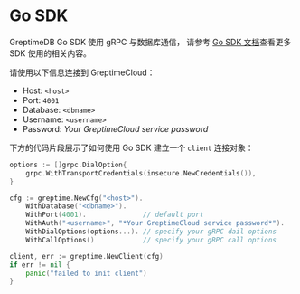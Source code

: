 # Go SDK

GreptimeDB Go SDK 使用 gRPC 与数据库通信，
请参考 [Go SDK 文档](https://docs.greptime.com/user-guide/clients/sdk-libraries/go)查看更多 SDK 使用的相关内容。

请使用以下信息连接到 GreptimeCloud：

- Host: `<host>`
- Port: `4001`
- Database: `<dbname>`
- Username: `<username>`
- Password: *Your GreptimeCloud service password*

下方的代码片段展示了如何使用 Go SDK 建立一个 `client` 连接对象：

```go
options := []grpc.DialOption{
    grpc.WithTransportCredentials(insecure.NewCredentials()),
}

cfg := greptime.NewCfg("<host>").
    WithDatabase("<dbname>").
    WithPort(4001).              // default port
    WithAuth("<username>", "*Your GreptimeCloud service password*").
    WithDialOptions(options...). // specify your gRPC dail options
    WithCallOptions()            // specify your gRPC call options

client, err := greptime.NewClient(cfg)
if err != nil {
    panic("failed to init client")
}
```
